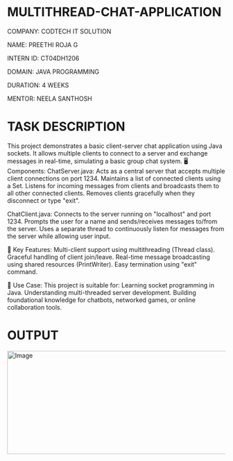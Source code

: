 # MULTITHREAD-CHAT-APPLICATION

COMPANY: CODTECH IT SOLUTION

NAME: PREETHI ROJA G

INTERN ID: CT04DH1206

DOMAIN: JAVA PROGRAMMING

DURATION: 4 WEEKS

MENTOR: NEELA SANTHOSH

# TASK DESCRIPTION

This project demonstrates a basic client-server chat application using Java sockets. It allows multiple clients to connect to a server and exchange messages in real-time, simulating a basic group chat system.
🖥️ Components:
ChatServer.java:
Acts as a central server that accepts multiple client connections on port 1234.
Maintains a list of connected clients using a Set<ClientHandler>.
Listens for incoming messages from clients and broadcasts them to all other connected clients.
Removes clients gracefully when they disconnect or type "exit".

ChatClient.java:
Connects to the server running on "localhost" and port 1234.
Prompts the user for a name and sends/receives messages to/from the server.
Uses a separate thread to continuously listen for messages from the server while allowing user input.

🔧 Key Features:
Multi-client support using multithreading (Thread class).
Graceful handling of client join/leave.
Real-time message broadcasting using shared resources (PrintWriter).
Easy termination using "exit" command.

📌 Use Case:
This project is suitable for:
Learning socket programming in Java.
Understanding multi-threaded server development.
Building foundational knowledge for chatbots, networked games, or online collaboration tools.

# OUTPUT

<img width="1305" height="238" alt="Image" src="https://github.com/user-attachments/assets/ef35a4d3-61aa-4051-89fa-98ea475af7c0" />
